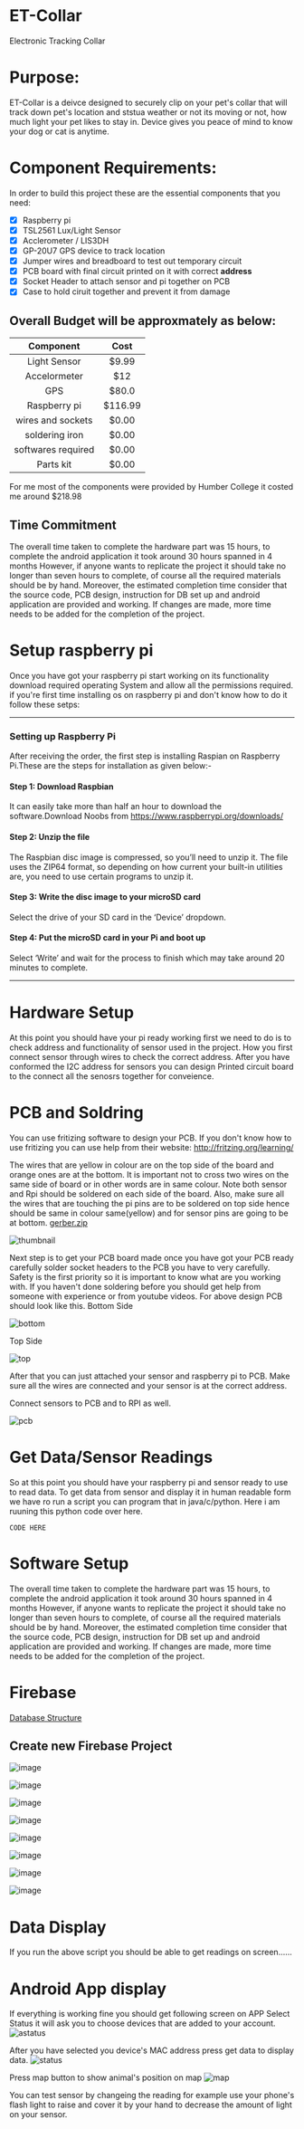 # ET-Collar
Electronic Tracking Collar


# Purpose:

ET-Collar is a deivce designed to securely clip on your pet's collar that will track down pet's location and ststua weather or not its moving or not, how much light your pet likes to stay in. Device gives you peace of mind to know your dog or cat is anytime.

# Component Requirements:

In order to build this project these are the essential components that you need:

- [x] Raspberry pi
- [x] TSL2561 Lux/Light Sensor
- [x] Acclerometer / LIS3DH
- [x] GP-20U7 GPS device to track location 
- [x] Jumper wires and breadboard to test out temporary circuit 
- [x] PCB board with final circuit printed on it with correct <b>address</b>
- [x] Socket Header to attach sensor and pi together on PCB
- [x] Case to hold ciruit together and prevent it from damage 

## Overall Budget will be approxmately as below:

| Component          | Cost   |
| :------------:     | :-----:| 
| Light Sensor       | $9.99  |
| Accelormeter       | $12    |
| GPS                | $80.0  |
| Raspberry pi       | $116.99|
| wires and sockets  | $0.00  |
| soldering iron     | $0.00  |
| softwares required | $0.00  |
| Parts kit          | $0.00  |

For me most of the components were provided by Humber College it costed me around $218.98

## Time Commitment 

The overall time taken to complete the hardware part was 15 hours, to complete the android application it took around 30 hours spanned in 4 months
However, if anyone wants to replicate the project it should take no longer than seven hours to complete, of course all the required materials should be by hand.
Moreover, the estimated completion time consider that the source code, PCB design, instruction for DB set up and android application are provided and working. If changes are made, more time needs to be added for the completion of the project.

# Setup raspberry pi

Once you have got your raspberry pi start working on its functionality download required operating System and allow all the permissions required. if you're first time installing os on raspberry pi and don't know how to do it follow these setps:

---
### Setting up Raspberry Pi
After receiving the order, the first step is installing Raspian on Raspberry Pi.These are the steps for installation as given below:-

#### Step 1: Download Raspbian
It can easily take more than half an hour to download the software.Download Noobs from https://www.raspberrypi.org/downloads/ 

#### Step 2: Unzip the file
The Raspbian disc image is compressed, so you’ll need to unzip it. The file uses the ZIP64 format, so depending on how current your built-in utilities are, you need to use certain programs to unzip it.

#### Step 3: Write the disc image to your microSD card
Select the drive of your SD card in the ‘Device’ dropdown.

#### Step 4: Put the microSD card in your Pi and boot up
Select ‘Write’ and wait for the process to finish which may take around 20 minutes to complete.

---

# Hardware Setup

At this point you should have your pi ready working first we need to do is to check address and functionality of sensor used in the project. How you first connect sensor through wires to check the correct address. After you have conformed the I2C address for sensors  you can design Printed circuit board to the connect all the senosrs together for conveience.

# PCB and Soldring

You can use fritizing software to design your PCB. If you don't know how to use fritizing you can use help from their website:
http://fritzing.org/learning/

The wires that are yellow in colour are on the top side of the board and orange ones are at the bottom. It is important not to cross two wires on the same side of board or in other words are in same colour. Note both sensor and Rpi should be soldered on each side of the board. Also, make sure all the wires that are touching the pi pins are to be soldered on top side hence should be same in colour same(yellow) and for sensor pins are going to be at bottom.
[gerber.zip](https://github.com/ETCollar/ET-Collar/files/2946933/gerber.zip)

![thumbnail](https://user-images.githubusercontent.com/47256700/54046513-9150a680-41a2-11e9-82ff-e4f8a9e4a066.png)

Next step is to get your PCB board made once you have got your PCB ready carefully solder socket headers to the PCB you have to very carefully.
Safety is the first priority so it is important to know what are you working with. If you haven't done soldering before you should get  help from someone with experience or from youtube videos.
For above design PCB should look like this.
Bottom Side

![bottom](https://user-images.githubusercontent.com/47256700/54046880-9b26d980-41a3-11e9-9bf9-af228a05244b.png)

Top Side

![top](https://user-images.githubusercontent.com/47256700/54046888-9e21ca00-41a3-11e9-9080-d36badd45084.png)



After that you can just attached your sensor and raspberry pi to PCB. Make sure all the wires are connected and your sensor is at the correct address.

Connect sensors to PCB and to RPI as well.


![pcb](https://user-images.githubusercontent.com/47256700/54047013-ee009100-41a3-11e9-8dae-4faf894e930e.png)


# Get Data/Sensor Readings

So at this point you should have your raspberry pi and sensor ready to use to read data. To get data from sensor and display it in human readable form we have ro run a script you can program that in java/c/python. Here i am ruuning this python code over here.

```
CODE HERE

```



# Software Setup

The overall time taken to complete the hardware part was 15 hours, to complete the android application it took around 30 hours spanned in 4 months
However, if anyone wants to replicate the project it should take no longer than seven hours to complete, of course all the required materials should be by hand.
Moreover, the estimated completion time consider that the source code, PCB design, instruction for DB set up and android application are provided and working. If changes are made, more time needs to be added for the completion of the project.


# Firebase

[Database Structure](https://github.com/ETCollar/ET-Collar/blob/master/Database%20structure/ecofinder-29360-export.json)

## Create new Firebase Project 

![image](https://user-images.githubusercontent.com/47256700/54047180-69624280-41a4-11e9-89e8-a317544acf44.png)

![image](https://user-images.githubusercontent.com/47256700/54047193-6d8e6000-41a4-11e9-9a4b-d3b7296a5a9c.png)

![image](https://user-images.githubusercontent.com/47256700/54047200-72ebaa80-41a4-11e9-944d-52072ed78a28.png)

![image](https://user-images.githubusercontent.com/47256700/54047211-7848f500-41a4-11e9-9a68-e270f442f402.png)

![image](https://user-images.githubusercontent.com/47256700/54047218-7bdc7c00-41a4-11e9-9378-1be089cc4a7d.png)

![image](https://user-images.githubusercontent.com/47256700/54047231-8139c680-41a4-11e9-916f-9833e56e531d.png)

![image](https://user-images.githubusercontent.com/47256700/54047236-86971100-41a4-11e9-93ec-b805e4388f9d.png)

![image](https://user-images.githubusercontent.com/47256700/54047244-8e56b580-41a4-11e9-908e-12082a1f2cad.png)



# Data Display

If you run the above script you should be able to get readings on screen......

# Android App display

If everything is working fine you should get following screen on APP
Select Status it will ask you to choose devices that are added to your account.
![astatus](https://user-images.githubusercontent.com/47256700/54047821-18534e00-41a6-11e9-88f9-05385f572abb.png)

After you have selected you device's MAC address press get data to display data.
![status](https://user-images.githubusercontent.com/47256700/54047820-18534e00-41a6-11e9-979c-5903e3b3794e.PNG)

Press map button to show animal's position on map
![map](https://user-images.githubusercontent.com/47256700/54047819-18534e00-41a6-11e9-9592-5b36784b9a2b.png)



You can test sensor by changeing the reading for example use your phone's flash light to raise and cover it by your hand to decrease the amount of light on your sensor.



